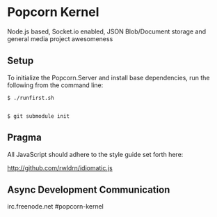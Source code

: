 # Popcorn Kernel

Node.js based, Socket.io enabled, JSON Blob/Document storage and general media project awesomeness


## Setup

To initialize the Popcorn.Server and install base dependencies, run the following from the command line:

	$ ./runfirst.sh


	$ git submodule init


## Pragma

All JavaScript should adhere to the style guide set forth here:

http://github.com/rwldrn/idiomatic.js


## Async Development Communication

irc.freenode.net #popcorn-kernel